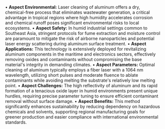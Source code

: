 • **Aspect Environmental:** Laser cleaning of aluminum offers a dry, chemical-free process that eliminates wastewater generation, a critical advantage in tropical regions where high humidity accelerates corrosion and chemical runoff poses significant environmental risks to local ecosystems.
• **Aspect Safety:** In humid industrial settings common to Southeast Asia, stringent protocols for fume extraction and moisture control are paramount to mitigate the risk of airborne nanoparticles and potential laser energy scattering during aluminum surface treatment.
• **Aspect Applications:** This technology is extensively deployed for revitalizing aluminum components in the maritime and electronics sectors, effectively removing oxides and contaminants without compromising the base material's integrity in demanding climates.
• **Aspect Parameters:** Optimal cleaning of aluminum typically employs a fiber laser with a 1064 nm wavelength, utilizing short pulses and moderate fluence to ablate contaminants while avoiding melting the substrate's relatively low melting point.
• **Aspect Challenges:** The high reflectivity of aluminum and its rapid formation of a tenacious oxide layer in humid environments present unique hurdles, requiring precise parameter tuning to ensure efficient contaminant removal without surface damage.
• **Aspect Benefits:** This method significantly enhances sustainability by reducing dependency on hazardous chemicals and solvents, supporting regional manufacturing goals for greener production and easier compliance with international environmental standards.
